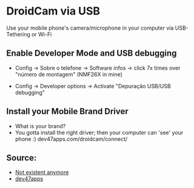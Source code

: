 # DroidCam via USB
Use your mobile phone's camera/microphone in your computer via USB-Tethering or Wi-Fi

## Enable Developer Mode and USB debugging
- Config -> Sobre o telefone -> Software infos -> click 7x times over "número de montagem" (NMF26X in mine) 

- Config -> Developer options -> Activate "Depuração USB/USB debugging"

## Install your Mobile Brand Driver
- What is your brand? 
- You gotta install the right driver; then your computer can 'see' your phone :)
dev47apps.com/droidcam/connect/

## Source:
- [Not existent anymore](youtu.be/3_ePwGGl4UA)
- [dev47apps](dev47apps.com/droidcam/connect/)